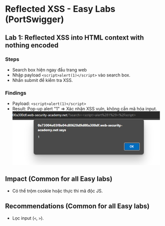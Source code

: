 # Reflected XSS - Easy Labs (PortSwigger)

## Lab 1: Reflected XSS into HTML context with nothing encoded
### Steps
- Search box hiện ngay đầu trang web
- Nhập payload `<script>alert(1)</script>` vào search box.
- Nhấn submit để kiểm tra XSS.

### Findings
- Payload: `<script>alert(1)</script>`
- Result: Pop-up alert "1" => Xác nhận XSS vuln, không cần mã hóa input.
![Lab 1 - Result](images/xss_reflected_html_noencode.PNG)

## Impact (Common for all Easy labs)
- Có thể trộm cookie hoặc thực thi mã độc JS.

## Recommendations (Common for all Easy labs)
- Lọc input (`<`, `>`).

